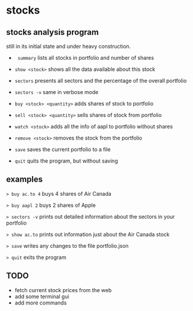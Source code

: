 # stocks


## stocks analysis program

still in its initial state and under heavy construction.






* ` summary`
    lists all stocks in portfolio and number of shares

* `show <stock>`
    shows all the data available about this stock

* `sectors`
    presents all sectors and the percentage of the overall portfolio

* `sectors -v`
    same in verbose mode

*  `buy <stock> <quantity>`
    adds shares of stock to portfolio

* `sell <stock> <quantity>`
    sells shares of stock from portfolio

* `watch <stock>`
    adds all the info of aapl to portfolio without shares

* `remove <stock>`
    removes the stock from the portfolio

* `save`
    saves the current portfolio to a file

* `quit`
    quits the program, but without saving



## examples

`> buy ac.to 4`
    buys 4 shares of Air Canada
    
`> buy aapl 2`
    buys 2 shares of Apple
    
`> sectors -v`
    prints out detailed information about the sectors in your portfolio
    
`> show ac.to`
    prints out information just about the Air Canada stock
    
`> save`
    writes any changes to the file portfolio.json
    
`> quit`
    exits the program



## TODO

* fetch current stock prices from the web
* add some terminal gui
* add more commands
